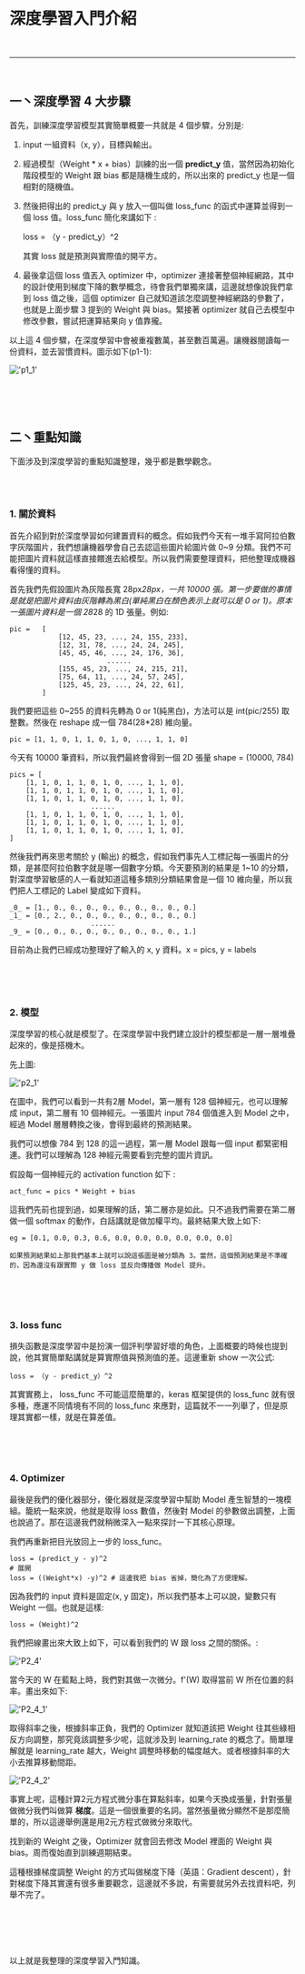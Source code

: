 # 深度學習入門介紹


<br>

---

<br>

## 一丶深度學習 4 大步驟

首先，訓練深度學習模型其實簡單概要一共就是 4 個步驟，分別是:

1. input 一組資料（x, y），目標與輸出。

2. 經過模型（Ｗeight * x + bias）訓練的出一個 __predict_y__ 值，當然因為初始化階段模型的 Weight 跟 bias 都是隨機生成的，所以出來的 predict_y 也是一個相對的隨機值。

3. 然後把得出的 predict_y 與 y 放入一個叫做 loss_func 的函式中運算並得到一個 loss 值。loss_func 簡化來講如下 : 

    loss = （y - predict_y）^2

    其實 loss 就是預測與實際值的開平方。

4. 最後拿這個 loss 值丟入 optimizer 中，optimizer 連接著整個神經網路，其中的設計使用到梯度下降的數學概念，待會我們單獨來講，這邊就想像說我們拿到 loss 值之後，這個 optimizer 自己就知道該怎麼調整神經網路的參數了，也就是上面步驟 3 提到的 Weight 與 bias。緊接著 optimizer 就自己去模型中修改參數，嘗試把運算結果向 y 值靠攏。


以上這 4 個步驟，在深度學習中會被重複數萬，甚至數百萬遍。讓機器閱讀每一份資料，並去習慣資料。圖示如下(p1-1):

!['p1_1'](imgs/p1_1.jpg)




<br>
<br>
<br>


## 二丶重點知識

下面涉及到深度學習的重點知識整理，幾乎都是數學觀念。

<br>
<br>

### 1. 關於資料

首先介紹到對於深度學習如何建置資料的概念。假如我們今天有一堆手寫阿拉伯數字灰階圖片，我們想讓機器學會自己去認這些圖片給圖片做 0~9 分類。我們不可能把圖片資料就這樣直接餵進去給模型。所以我們需要整理資料，把他整理成機器看得懂的資料。

首先我們先假設圖片為灰階長寬 28px*28px，一共 10000 張。第一步要做的事情是就是把圖片資料由灰階轉為黑白(單純黑白在顏色表示上就可以是 0 or 1)。原本一張圖片資料是一個 28*28 的 1D 張量。例如:

    pic =   [
                [12, 45, 23, ..., 24, 155, 233],
                [12, 31, 78, ..., 24, 24, 245],
                [45, 45, 46, ..., 24, 176, 36],
                            ......
                [155, 45, 23, ..., 24, 215, 21],
                [75, 64, 11, ..., 24, 57, 245],
                [125, 45, 23, ..., 24, 22, 61],
            ]

 我們要把這些 0~255 的資料先轉為 0 or 1(純黑白)，方法可以是 int(pic/255) 取整數。然後在 reshape 成一個 784(28*28) 維向量。

    pic = [1, 1, 0, 1, 1, 0, 1, 0, ..., 1, 1, 0]

今天有 10000 筆資料，所以我們最終會得到一個 2D 張量 shape = (10000, 784)

    pics = [
        [1, 1, 0, 1, 1, 0, 1, 0, ..., 1, 1, 0],
        [1, 1, 0, 1, 1, 0, 1, 0, ..., 1, 1, 0],
        [1, 1, 0, 1, 1, 0, 1, 0, ..., 1, 1, 0],
                        ......
        [1, 1, 0, 1, 1, 0, 1, 0, ..., 1, 1, 0],
        [1, 1, 0, 1, 1, 0, 1, 0, ..., 1, 1, 0],
        [1, 1, 0, 1, 1, 0, 1, 0, ..., 1, 1, 0],
    ]


然後我們再來思考關於 y (輸出) 的概念，假如我們事先人工標記每一張圖片的分類，是甚麼阿拉伯數字就是哪一個數字分類。今天要預測的結果是 1~10 的分類，對深度學習敏感的人一看就知道這種多類別分類結果會是一個 10 維向量，所以我們把人工標記的 Label 變成如下資料。

    _0_ = [1., 0., 0., 0., 0., 0., 0., 0., 0., 0.]
    _1_ = [0., 2., 0., 0., 0., 0., 0., 0., 0., 0.]
                        ......
    _9_ = [0., 0., 0., 0., 0., 0., 0., 0., 0., 1.]

目前為止我們已經成功整理好了輸入的 x, y 資料。x = pics, y = labels


<br>
<br>
<br>

### 2. 模型

深度學習的核心就是模型了。在深度學習中我們建立設計的模型都是一層一層堆疊起來的，像是搭機木。

先上圖: 

!['p2_1'](./imgs/p2_1.jpg)

在圖中，我們可以看到一共有2層 Model，第一層有 128 個神經元，也可以理解成 input，第二層有 10 個神經元。一張圖片 input 784 個值進入到 Model 之中，經過 Model 層層轉換之後，會得到最終的預測結果。

我們可以想像 784 到 128 的這一過程，第一層 Model 跟每一個 input 都緊密相連。我們可以理解為 128 神經元需要看到完整的圖片資訊。

假設每一個神經元的 activation function 如下 :

    act_func = pics * Weight + bias

這我們先前也提到過，如果理解的話，第二層亦是如此。只不過我們需要在第二層做一個 softmax 的動作，白話講就是做加權平均。最終結果大致上如下:

    eg = [0.1, 0.0, 0.3, 0.6, 0.0, 0.0, 0.0, 0.0, 0.0, 0.0]

    如果預測結果如上那我們基本上就可以說這張圖是被分類為 3。當然，這個預測結果是不準確的，因為還沒有跟實際 y 做 loss 並反向傳播做 Model 提升。


<br>
<br>
<br>

### 3. loss func

損失函數是深度學習中是扮演一個評判學習好壞的角色，上面概要的時候也提到說，他其實簡單點講就是算實際值與預測值的差。這邊重新 show 一次公式:

    loss = （y - predict_y）^2

其實實務上， loss_func 不可能這麼簡單的，keras 框架提供的 loss_func 就有很多種，應運不同情境有不同的 loss_func 來應對，這篇就不一一列舉了，但是原理其實都一樣，就是在算差值。


<br>
<br>
<br>

### 4. Optimizer

最後是我們的優化器部分，優化器就是深度學習中幫助 Model 產生智慧的一塊模組。籠統一點來說，他就是取得 loss 數值，然後對 Model 的參數做出調整，上面也說過了。那在這邊我們就稍微深入一點來探討一下其核心原理。

我們再重新把目光放回上一步的 loss_func。

    loss = (predict_y - y)^2
    # 展開
    loss = ((Weight*x) -y)^2 # 這邊我把 bias 省掉，簡化為了方便理解。 

因為我們的 input 資料是固定(x, y 固定)，所以我們基本上可以說，變數只有 Weight 一個。也就是這樣:

    loss = (Weight)^2

我們把線畫出來大致上如下，可以看到我們的 W 跟 loss 之間的關係。:

!['P2_4'](imgs/p2_4.jpg)

當今天的 W 在藍點上時，我們對其做一次微分。f'(W) 取得當前 W 所在位置的斜率。畫出來如下:

!['P2_4_1'](imgs/p2_4_1.jpg)

取得斜率之後，根據斜率正負，我們的 Optimizer 就知道該把 Weight 往其些綠相反方向調整，那究竟該調整多少呢，這就涉及到 learning_rate 的概念了。簡單理解就是 learning_rate 越大，Weight 調整時移動的幅度越大。或者根據斜率的大小去推算移動間距。

!['P2_4_2'](imgs/p2_4_2.jpg)

事實上呢，這種計算2元方程式微分事在算點斜率，如果今天換成張量，針對張量做微分我們叫做算 __梯度__。這是一個很重要的名詞。當然張量微分顯然不是那麼簡單的，所以這邊舉例還是用2元方程式做微分來取代。

找到新的 Weight 之後，Optimizer 就會回去修改 Model 裡面的 Weight 與 bias。周而復始直到訓練週期結束。

這種根據梯度調整 Weight 的方式叫做梯度下降（英語：Gradient descent），針對梯度下降其實還有很多重要觀念，這邊就不多說，有需要就另外去找資料吧，列舉不完了。


<br>
<br>
<br>
<br>

以上就是我整理的深度學習入門知識。